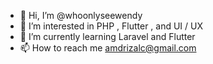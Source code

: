- 👋 Hi, I’m @whoonlyseewendy
- 👀 I’m interested in PHP , Flutter , and UI / UX 
- 🌱 I’m currently learning Laravel and Flutter
- 📫 How to reach me amdrizalc@gmail.com

<!---
whoonlyseewendy/whoonlyseewendy is a ✨ special ✨ repository because its `README.md` (this file) appears on your GitHub profile.
You can click the Preview link to take a look at your changes.
--->
